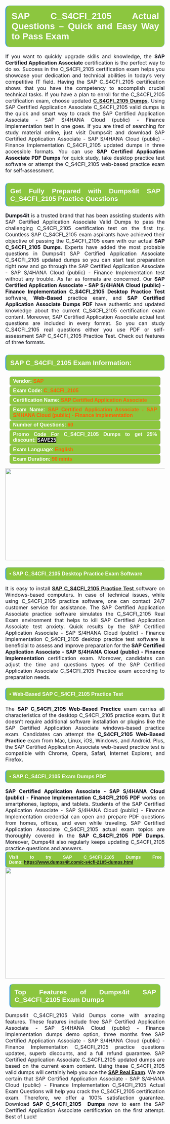 

<h1 style="text-align: justify;"><span style="font-family:Arial,Helvetica,sans-serif;"><strong><span style="display: block; color: #FFFFFF; background: #8cc63f; border: 0.5px solid #AED6F1; border-left: 3px solid #3498DB; padding: .6em; border-radius: 0.5em;">SAP C_S4CFI_2105 Actual Questions – Quick and Easy Way to Pass Exam </span></strong></span></h1>

<p style="margin: 0in 0.0001pt; text-align: justify;"><span style="font-size:12pt"><span new="" roman="" style="font-family:" times=""><span calibri="" style="font-family:"><span style="color:#0e101a">If you want to quickly upgrade skills and knowledge, the <strong>SAP Certified Application Associate</strong> certification is the perfect way to do so. Success in the C_S4CFI_2105 certification exam helps you showcase your dedication and technical abilities in today’s very competitive IT field. Having the SAP C_S4CFI_2105 certification shows that you have the competency to accomplish crucial technical tasks. If you have a plan to enroll for the C_S4CFI_2105 certification exam, choose updated </span><strong><span style="color:red"> <a href="https://www.dumps4it.com/c-s4cfi-2105-dumps.html">C_S4CFI_2105 Dumps</a></span></strong><span style="color:#0e101a">. Using SAP Certified Application Associate C_S4CFI_2105 valid dumps is the quick and smart way to crack the SAP Certified Application Associate - SAP S/4HANA Cloud (public) - Finance Implementation test in one goes. If you are tired of searching for study material online, just visit Dumps4it and download SAP Certified Application Associate - SAP S/4HANA Cloud (public) - Finance Implementation C_S4CFI_2105 updated dumps in three accessible formats. You can use <strong>SAP Certified Application Associate PDF Dumps</strong> for quick study, take desktop practice test software or attempt the C_S4CFI_2105 web-based practice exam for self-assessment. </span></span></span></span></p>

<h2 style="text-align: justify;"><span style="font-family:Arial,Helvetica,sans-serif;"><strong><span style="display: block; color: #FFFFFF; background: #8cc63f; border: 0.5px solid #AED6F1; border-left: 3px solid #3498DB; padding: .6em; border-radius: 0.5em;">Get Fully Prepared with Dumps4it SAP C_S4CFI_2105 Practice Questions</span></strong></span></h2>

<p style="text-align: justify;"><span style="font-size:12pt"><span new="" roman="" style="font-family:" times=""><b><span calibri="" style="font-family:"><span style="color:#0e101a">Dumps4it</span></span></b><span calibri="" style="font-family:"><span style="color:#0e101a"> is a trusted brand that has been assisting students with SAP Certified Application Associate Valid Dumps to pass the challenging C_S4CFI_2105 certification test on the first try. Countless SAP C_S4CFI_2105 exam aspirants have achieved their objective of passing the C_S4CFI_2105 exam with our actual <strong>SAP C_S4CFI_2105 Dumps</strong>. Experts have added the most probable questions in Dumps4it SAP Certified Application Associate C_S4CFI_2105 updated dumps so you can start test preparation right now and go through the SAP Certified Application Associate - SAP S/4HANA Cloud (public) - Finance Implementation test without any trouble. As far as formats are concerned. Our <strong>SAP Certified Application Associate - SAP S/4HANA Cloud (public) - Finance Implementation C_S4CFI_2105 Desktop Practice Test</strong> software, <strong>Web-Based </strong>practice exam, and <strong>SAP Certified Application Associate Dumps PDF</strong> have authentic and updated knowledge about the current C_S4CFI_2105 certification exam content. Moreover, SAP Certified Application Associate actual test questions are included in every format. So you can study C_S4CFI_2105 real questions either you use PDF or self-assessment SAP C_S4CFI_2105 Practice Test. Check out features of three formats.</span></span></span></span><span style="font-size:11pt"><span style="line-height:normal"><span sans-serif="" style="font-family:Calibri,"><span style="font-size:12.0pt"><span style="color:#0e101a"><span style="font-size:12pt"><span new="" roman="" style="font-family:" times=""><span calibri="" style="font-family:"><span style="color:#0e101a"><span style="font-size:14px;"> </span></span></span></span></span></span></span></span></span></span></p>

<h2 style="text-align: justify;"><span style="font-family:Arial,Helvetica,sans-serif;"><strong><span style="display: block; color: #FFFFFF; background: #8cc63f; border: 0.5px solid #AED6F1; border-left: 3px solid #3498DB; padding: .6em; border-radius: 0.5em;">SAP C_S4CFI_2105 Exam Information:</span></strong></span></h2>

<div style="margin: 0cm 10pt; background: rgb(140, 198, 63); border: 1px solid rgb(204, 204, 204); padding: 5px 10px; border-radius: 0.5em; text-align: justify;"><span style="font-family:Arial,Helvetica,sans-serif;"><span style="font-size: 11pt;"><span style="line-height: normal;"><strong><span style="font-size: 12.0pt;"><span style="color: #FFFFFF;">Vendor:</span> <span style="color: #FF6106;">SAP</span></span></strong></span></span></span></div>

<div style="margin: 0cm 10pt; background: rgb(140, 198, 63); border: 1px solid rgb(204, 204, 204); padding: 5px 10px; border-radius: 0.5em; text-align: justify;"><span style="font-family:Arial,Helvetica,sans-serif;"><span style="font-size: 11pt;"><span style="line-height: normal;"><strong><span style="font-size: 12.0pt;"><span style="color: #FFFFFF;">Exam Code:</span> <span style="color: #FF6106;">C_S4CFI_2105</span></span></strong></span></span></span></div>

<div style="margin: 0cm 10pt; background: rgb(140, 198, 63); border: 1px solid rgb(204, 204, 204); padding: 5px 10px; border-radius: 0.5em; text-align: justify;"><span style="font-family:Arial,Helvetica,sans-serif;"><span style="font-size: 11pt;"><span style="line-height: normal;"><strong><span style="font-size: 12.0pt;"><span style="color: #FFFFFF;">Certification Name:</span> <span style="color: #FF6106;">SAP Certified Application Associate</span></span></strong></span></span></span></div>

<div style="margin: 0cm 10pt; background: rgb(140, 198, 63); border: 1px solid rgb(204, 204, 204); padding: 5px 10px; border-radius: 0.5em; text-align: justify;"><span style="font-family:Arial,Helvetica,sans-serif;"><span style="font-size: 11pt;"><span style="line-height: normal;"><strong><span style="font-size: 12.0pt;"><span style="color: #FFFFFF;">Exam Name:</span> <span style="color: #FF6106;">SAP Certified Application Associate - SAP S/4HANA Cloud (public) - Finance Implementation</span></span></strong></span></span></span></div>

<div style="margin: 0cm 10pt; background: rgb(140, 198, 63); border: 1px solid rgb(204, 204, 204); padding: 5px 10px; border-radius: 0.5em; text-align: justify;"><span style="font-family:Arial,Helvetica,sans-serif;"><span style="font-size: 11pt;"><span style="line-height: normal;"><strong><span style="font-size: 12.0pt;"><span style="color: #FFFFFF;">Number of Questions: </span><span style="color: #FF6106;">60</span></span></strong></span></span></span></div>

<div style="margin: 0cm 10pt; background: rgb(140, 198, 63); border: 1px solid rgb(204, 204, 204); padding: 5px 10px; border-radius: 0.5em; text-align: justify;"><span style="font-family:Arial,Helvetica,sans-serif;"><span style="font-size: 11pt;"><span style="line-height: normal;"><strong><span style="font-size: 12.0pt;"><span style="color: #FFFFFF;">Promo Code For C_S4CFI_2105 Dumps to get 25% discount: </span><span style="color:#FFFFFF;"><span style="background-color:#000000;">SAVE25</span></span></span></strong></span></span></span></div>

<div style="margin: 0cm 10pt; background: rgb(140, 198, 63); border: 1px solid rgb(204, 204, 204); padding: 5px 10px; border-radius: 0.5em; text-align: justify;"><span style="font-family:Arial,Helvetica,sans-serif;"><span style="font-size: 11pt;"><span style="line-height: normal;"><strong><span style="font-size: 12.0pt;"><span style="color: #FFFFFF;">Exam Language:</span> <span style="color: #FF6106;">English</span></span></strong></span></span></span></div>

<div style="margin: 0cm 10pt; background: rgb(140, 198, 63); border: 1px solid rgb(204, 204, 204); padding: 5px 10px; border-radius: 0.5em; text-align: justify;"><span style="font-family:Arial,Helvetica,sans-serif;"><span style="font-size: 11pt;"><span style="line-height: normal;"><strong><span style="font-size: 12.0pt;"><span style="color: #FFFFFF;">Exam Duration: </span><span style="color: #FF6106;">90 mints</span></span></strong></span></span></span></div>

<p style="text-align: center;"><a href="https://www.dumps4it.com/c-s4cfi-2105-dumps.html"><img src="https://i.imgur.com/tHvwmqt.jpg" style="height: 290px; width: 700px;" /></a></p>

<h3 style="text-align: justify;"><span style="font-family:Arial,Helvetica,sans-serif;"><strong><span style="display: block; color: #FFFFFF; background: #8cc63f; border: 0.5px solid #AED6F1; border-left: 3px solid #3498DB; padding: .6em; border-radius: 0.5em;">• SAP C_S4CFI_2105 Desktop Practice Exam Software</span></strong></span></h3>

<p style="text-align:justify; margin-right:0in; margin-left:0in"><span style="font-size:12pt"><span new="" roman="" style="font-family:" times=""><span calibri="" style="font-family:"><span style="color:#0e101a">It is easy to install <a href="https://www.dumps4it.com/c-s4cfi-2105-dumps.html"><strong>SAP C_S4CFI_2105 Practice Test</strong> </a>software on Windows-based computers. In case of technical issues, while using C_S4CFI_2105 practice software, one can contact 24/7 customer service for assistance. The SAP Certified Application Associate practice software simulates the C_S4CFI_2105 Real Exam environment that helps to kill SAP Certified Application Associate test anxiety. Quick results by the SAP Certified Application Associate - SAP S/4HANA Cloud (public) - Finance Implementation C_S4CFI_2105 desktop practice test software is beneficial to assess and improve preparation for the <strong>SAP Certified Application Associate - SAP S/4HANA Cloud (public) - Finance Implementation</strong> certification exam. Moreover, candidates can adjust the time and questions types of the<strong> </strong>SAP Certified Application Associate C_S4CFI_2105 Practice exam according to preparation needs.</span></span></span></span></p>

<h3 style="text-align: justify;"><span style="font-family:Arial,Helvetica,sans-serif;"><strong><span style="display: block; color: #FFFFFF; background: #8cc63f; border: 0.5px solid #AED6F1; border-left: 3px solid #3498DB; padding: .6em; border-radius: 0.5em;">• Web-Based SAP C_S4CFI_2105 Practice Test</span></strong></span></h3>

<p style="text-align: justify;"><span style="font-size:12pt"><span new="" roman="" style="font-family:" times=""><span calibri="" style="font-family:"><span style="color:#0e101a">The <strong>SAP C_S4CFI_2105 Web-Based Practice</strong> exam carries all characteristics of the desktop C_S4CFI_2105 practice exam. But it doesn’t require additional software installation or plugins like the SAP Certified Application Associate windows-based practice exam. Candidates can attempt the<strong> C_S4CFI_2105 Web-Based Practice</strong> exam from Mac, Linux, iOS, Windows, and Android. Plus, the SAP Certified Application Associate web-based practice test is compatible with Chrome, Opera, Safari, Internet Explorer, and Firefox. </span></span></span></span></p>

<h3 style="text-align: justify;"><span style="font-family:Arial,Helvetica,sans-serif;"><strong><span style="display: block; color: #FFFFFF; background: #8cc63f; border: 0.5px solid #AED6F1; border-left: 3px solid #3498DB; padding: .6em; border-radius: 0.5em;">• SAP C_S4CFI_2105 Exam Dumps PDF</span></strong></span></h3>

<p style="margin: 0in 0.0001pt; text-align: justify;"><span style="font-size:12pt"><span new="" roman="" style="font-family:" times=""><span calibri="" style="font-family:"><span style="color:#0e101a"><strong>SAP Certified Application Associate - SAP S/4HANA Cloud (public) - Finance Implementation C_S4CFI_2105 PDF</strong> works on smartphones, laptops, and tablets. Students of the SAP Certified Application Associate - SAP S/4HANA Cloud (public) - Finance Implementation credential can open and prepare PDF questions from homes, offices, and even while traveling. SAP Certified Application Associate C_S4CFI_2105 actual exam topics are thoroughly covered in the <strong>SAP C_S4CFI_2105 PDF Dumps</strong>. Moreover, Dumps4it also regularly keeps updating C_S4CFI_2105 practice questions and answers.</span></span></span></span></p>

<p style="margin: 0in 0.0001pt; text-align: justify;"><span style="font-family:Arial,Helvetica,sans-serif;"><strong><span style="display: block; color: #FFFFFF; background: #8cc63f; border: 0.5px solid #AED6F1; border-left: 3px solid #3498DB; padding: .6em; border-radius: 0.5em;"><span ms="" style="font-family: sans-serif, Arial, Verdana, " trebuchet="">Visit to try SAP C_S4CFI_2105 Dumps Free Demo: </span><a href="https://www.dumps4it.com/c-s4cfi-2105-dumps.html" ms="" style="font-family: sans-serif, Arial, Verdana, " trebuchet="">https://www.dumps4it.com/c-s4cfi-2105-dumps.html</a></span></strong></span></p>

<p style="margin: 0in 0.0001pt; text-align: center;"><a href="https://www.dumps4it.com/c-s4cfi-2105-dumps.html" target="_blank"><img src="https://i.imgur.com/6NxvPHs.jpg" style="width: 700px; height: 350px;" /></a></p>

<p style="margin: 0in 0.0001pt; text-align: center;"> </p>

<h2 style="margin: 0in 10pt; text-align: justify;"><span style="font-family:Arial,Helvetica,sans-serif;"><strong><span style="display: block; color: #FFFFFF; background: #8cc63f; border: 0.5px solid #AED6F1; border-left: 3px solid #3498DB; padding: .6em; border-radius: 0.5em;">Top Features of Dumps4it SAP C_S4CFI_2105 Exam Dumps</span></strong></span></h2>

<p style="text-align: justify;"><span style="font-size:12pt"><span new="" roman="" style="font-family:" times=""><span calibri="" style="font-family:"><span style="color:#0e101a">Dumps4it C_S4CFI_2105 Valid Dumps come with amazing features. These features include free SAP Certified Application Associate - SAP S/4HANA Cloud (public) - Finance Implementation dumps demo option, three months free SAP Certified Application Associate - SAP S/4HANA Cloud (public) - Finance Implementation C_S4CFI_2105 practice questions updates, superb discounts, and a full refund guarantee. SAP Certified Application Associate C_S4CFI_2105 updated dumps are based on the current exam content. Using these C_S4CFI_2105 valid dumps will certainly help you ace the <a href="https://www.dumps4it.com/sap-real-exams.html"><strong>SAP Real Exam</strong></a>. We are certain that SAP Certified Application Associate - SAP S/4HANA Cloud (public) - Finance Implementation C_S4CFI_2105 Actual Exam Questions will help you crack the C_S4CFI_2105 certification exam. Therefore, we offer a 100% satisfaction guarantee. Download <strong>SAP C_S4CFI_2105  Dumps</strong> now to earn the SAP Certified Application Associate certification on the first attempt. Best of Luck!</span></span></span></span></p>

<h3 style="text-align: justify;"> </h3>
<gdiv></gdiv><gdiv></gdiv><gdiv></gdiv><gdiv></gdiv><gdiv></gdiv><gdiv></gdiv><gdiv></gdiv><gdiv></gdiv><gdiv></gdiv><gdiv></gdiv><gdiv></gdiv><gdiv></gdiv><gdiv></gdiv><gdiv></gdiv><gdiv></gdiv><gdiv></gdiv><gdiv></gdiv><gdiv></gdiv><gdiv></gdiv><gdiv></gdiv><gdiv></gdiv><gdiv></gdiv><gdiv></gdiv><gdiv></gdiv><gdiv></gdiv><gdiv></gdiv><gdiv></gdiv><gdiv></gdiv><gdiv></gdiv><gdiv></gdiv>
